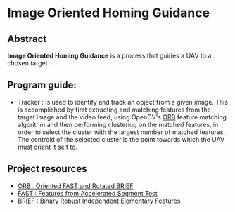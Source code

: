 # Image Oriented Homing Guidance

## Abstract
**Image Oriented Homing Guidance** is a process that guides a UAV to a chosen target.

## Program guide:
- Tracker : Is used to identify and track an object from a given image. This is accomplished by first extracting and matching features from the target image and the video feed, using OpenCV's [ORB](https://medium.com/data-breach/introduction-to-orb-oriented-fast-and-rotated-brief-4220e8ec40cf) feature matching algorithm and then performing clustering on the matched features, in order to select the cluster with the largest number of matched features. The centroid of the selected cluster is the point towards which the UAV must orient it self to.    

## Project resources

- [ORB : Oriented FAST and Rotated BRIEF](https://medium.com/data-breach/introduction-to-orb-oriented-fast-and-rotated-brief-4220e8ec40cf)
- [FAST : Features from Accelerated Segment Test](https://medium.com/data-breach/introduction-to-fast-features-from-accelerated-segment-test-4ed33dde6d65)
- [BRIEF : Binary Robust Independent Elementary Features](https://medium.com/data-breach/introduction-to-brief-binary-robust-independent-elementary-features-436f4a31a0e6)
